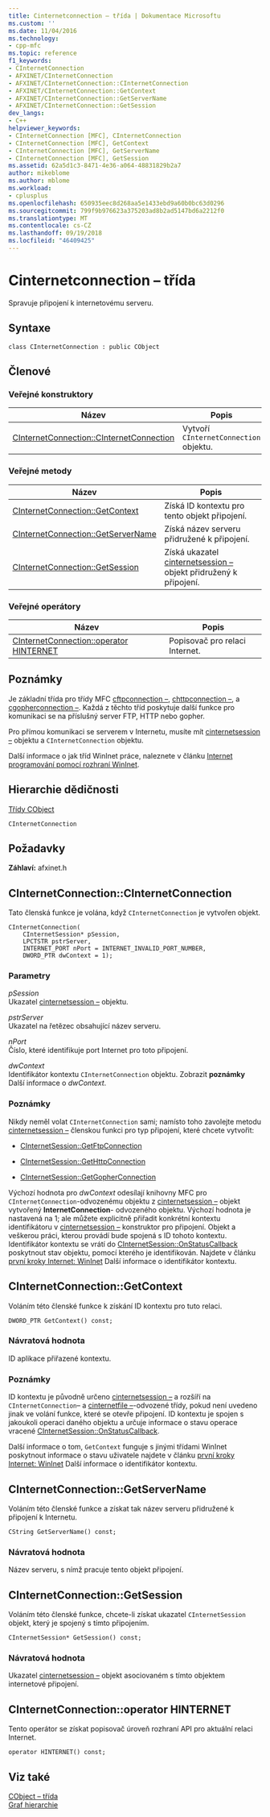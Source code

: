 ```yaml
---
title: Cinternetconnection – třída | Dokumentace Microsoftu
ms.custom: ''
ms.date: 11/04/2016
ms.technology:
- cpp-mfc
ms.topic: reference
f1_keywords:
- CInternetConnection
- AFXINET/CInternetConnection
- AFXINET/CInternetConnection::CInternetConnection
- AFXINET/CInternetConnection::GetContext
- AFXINET/CInternetConnection::GetServerName
- AFXINET/CInternetConnection::GetSession
dev_langs:
- C++
helpviewer_keywords:
- CInternetConnection [MFC], CInternetConnection
- CInternetConnection [MFC], GetContext
- CInternetConnection [MFC], GetServerName
- CInternetConnection [MFC], GetSession
ms.assetid: 62a5d1c3-8471-4e36-a064-48831829b2a7
author: mikeblome
ms.author: mblome
ms.workload:
- cplusplus
ms.openlocfilehash: 650935eec8d268aa5e1433ebd9a60b0bc63d0296
ms.sourcegitcommit: 799f9b976623a375203ad8b2ad5147bd6a2212f0
ms.translationtype: MT
ms.contentlocale: cs-CZ
ms.lasthandoff: 09/19/2018
ms.locfileid: "46409425"
---
```

# <a name="cinternetconnection-class"></a>Cinternetconnection – třída

Spravuje připojení k internetovému serveru.

## <a name="syntax"></a>Syntaxe

```
class CInternetConnection : public CObject
```

## <a name="members"></a>Členové

### <a name="public-constructors"></a>Veřejné konstruktory

|Název|Popis|
|----------|-----------------|
|[CInternetConnection::CInternetConnection](#cinternetconnection)|Vytvoří `CInternetConnection` objektu.|

### <a name="public-methods"></a>Veřejné metody

|Název|Popis|
|----------|-----------------|
|[CInternetConnection::GetContext](#getcontext)|Získá ID kontextu pro tento objekt připojení.|
|[CInternetConnection::GetServerName](#getservername)|Získá název serveru přidružené k připojení.|
|[CInternetConnection::GetSession](#getsession)|Získá ukazatel [cinternetsession –](../../mfc/reference/cinternetsession-class.md) objekt přidružený k připojení.|

### <a name="public-operators"></a>Veřejné operátory

|Název|Popis|
|----------|-----------------|
|[CInternetConnection::operator HINTERNET](#operator_hinternet)|Popisovač pro relaci Internet.|

## <a name="remarks"></a>Poznámky

Je základní třída pro třídy MFC [cftpconnection –](../../mfc/reference/cftpconnection-class.md), [chttpconnection –](../../mfc/reference/chttpconnection-class.md), a [cgopherconnection –](../../mfc/reference/cgopherconnection-class.md). Každá z těchto tříd poskytuje další funkce pro komunikaci se na příslušný server FTP, HTTP nebo gopher.

Pro přímou komunikaci se serverem v Internetu, musíte mít [cinternetsession –](../../mfc/reference/cinternetsession-class.md) objektu a `CInternetConnection` objektu.

Další informace o jak tříd WinInet práce, naleznete v článku [Internet programování pomocí rozhraní WinInet](../../mfc/win32-internet-extensions-wininet.md).

## <a name="inheritance-hierarchy"></a>Hierarchie dědičnosti

[Třídy CObject](../../mfc/reference/cobject-class.md)

`CInternetConnection`

## <a name="requirements"></a>Požadavky

**Záhlaví:** afxinet.h

##  <a name="cinternetconnection"></a>  CInternetConnection::CInternetConnection

Tato členská funkce je volána, když `CInternetConnection` je vytvořen objekt.

```
CInternetConnection(
    CInternetSession* pSession,
    LPCTSTR pstrServer,
    INTERNET_PORT nPort = INTERNET_INVALID_PORT_NUMBER,
    DWORD_PTR dwContext = 1);
```

### <a name="parameters"></a>Parametry

*pSession*<br/>
Ukazatel [cinternetsession –](../../mfc/reference/cinternetsession-class.md) objektu.

*pstrServer*<br/>
Ukazatel na řetězec obsahující název serveru.

*nPort*<br/>
Číslo, které identifikuje port Internet pro toto připojení.

*dwContext*<br/>
Identifikátor kontextu `CInternetConnection` objektu. Zobrazit **poznámky** Další informace o *dwContext*.

### <a name="remarks"></a>Poznámky

Nikdy neměl volat `CInternetConnection` sami; namísto toho zavolejte metodu [cinternetsession –](../../mfc/reference/cinternetsession-class.md) členskou funkci pro typ připojení, které chcete vytvořit:

- [CInternetSession::GetFtpConnection](../../mfc/reference/cinternetsession-class.md#getftpconnection)

- [CInternetSession::GetHttpConnection](../../mfc/reference/cinternetsession-class.md#gethttpconnection)

- [CInternetSession::GetGopherConnection](../../mfc/reference/cinternetsession-class.md#getgopherconnection)

Výchozí hodnota pro *dwContext* odesílají knihovny MFC pro `CInternetConnection`-odvozenému objektu z [cinternetsession –](../../mfc/reference/cinternetsession-class.md) objekt vytvořený **InternetConnection**- odvozeného objektu. Výchozí hodnota je nastavená na 1; ale můžete explicitně přiřadit konkrétní kontextu identifikátoru v [cinternetsession –](../../mfc/reference/cinternetsession-class.md#cinternetsession) konstruktor pro připojení. Objekt a veškerou práci, kterou provádí bude spojená s ID tohoto kontextu. Identifikátor kontextu se vrátí do [CInternetSession::OnStatusCallback](../../mfc/reference/cinternetsession-class.md#onstatuscallback) poskytnout stav objektu, pomocí kterého je identifikován. Najdete v článku [první kroky Internet: WinInet](../../mfc/wininet-basics.md) Další informace o identifikátor kontextu.

##  <a name="getcontext"></a>  CInternetConnection::GetContext

Voláním této členské funkce k získání ID kontextu pro tuto relaci.

```
DWORD_PTR GetContext() const;
```

### <a name="return-value"></a>Návratová hodnota

ID aplikace přiřazené kontextu.

### <a name="remarks"></a>Poznámky

ID kontextu je původně určeno [cinternetsession –](../../mfc/reference/cinternetsession-class.md) a rozšíří na `CInternetConnection`– a [cinternetfile –](../../mfc/reference/cinternetfile-class.md)-odvozené třídy, pokud není uvedeno jinak ve volání funkce, které se otevře připojení. ID kontextu je spojen s jakoukoli operaci daného objektu a určuje informace o stavu operace vracené [CInternetSession::OnStatusCallback](../../mfc/reference/cinternetsession-class.md#onstatuscallback).

Další informace o tom, `GetContext` funguje s jinými třídami WinInet poskytnout informace o stavu uživatele najdete v článku [první kroky Internet: WinInet](../../mfc/wininet-basics.md) Další informace o identifikátor kontextu.

##  <a name="getservername"></a>  CInternetConnection::GetServerName

Voláním této členské funkce a získat tak název serveru přidružené k připojení k Internetu.

```
CString GetServerName() const;
```

### <a name="return-value"></a>Návratová hodnota

Název serveru, s nímž pracuje tento objekt připojení.

##  <a name="getsession"></a>  CInternetConnection::GetSession

Voláním této členské funkce, chcete-li získat ukazatel `CInternetSession` objekt, který je spojený s tímto připojením.

```
CInternetSession* GetSession() const;
```

### <a name="return-value"></a>Návratová hodnota

Ukazatel [cinternetsession –](../../mfc/reference/cinternetsession-class.md) objekt asociovaném s tímto objektem internetové připojení.

##  <a name="operator_hinternet"></a>  CInternetConnection::operator HINTERNET

Tento operátor se získat popisovač úroveň rozhraní API pro aktuální relaci Internet.

```
operator HINTERNET() const;
```

## <a name="see-also"></a>Viz také

[CObject – třída](../../mfc/reference/cobject-class.md)<br/>
[Graf hierarchie](../../mfc/hierarchy-chart.md)



